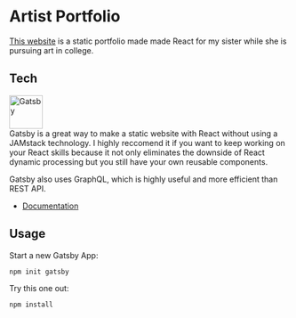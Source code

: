 # Artist Portfolio

<a href="https://chrscchrn.github.io/laurensArt/">This website</a> is a static portfolio made made React for my sister while she is pursuing art in college. 


## Tech
<a href="https://www.gatsbyjs.com/?utm_source=starter&utm_medium=readme&utm_campaign=minimal-starter">
  <img alt="Gatsby" src="https://www.gatsbyjs.com/Gatsby-Monogram.svg" width="60" />
</a>
<br/>
Gatsby is a great way to make a static website with React without using a JAMstack technology. I highly reccomend it if you want to keep working on your React skills because it not only eliminates the downside of React dynamic processing but you still have your own reusable components.

Gatsby also uses GraphQL, which is highly useful and more efficient than REST API. 

- [Documentation](https://www.gatsbyjs.com/docs/?utm_source=starter&utm_medium=readme&utm_campaign=minimal-starter)

## Usage

Start a new Gatsby App:
```
npm init gatsby
```

Try this one out:
```
npm install
```